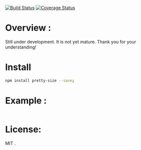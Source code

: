 [![Build Status](https://travis-ci.org/abdennour/pretty-size.svg?branch=master)](https://travis-ci.org/abdennour/pretty-size)
[![Coverage Status](https://coveralls.io/repos/github/abdennour/pretty-size/badge.svg?branch=master)](https://coveralls.io/github/abdennour/pretty-size?branch=master)

# Overview :

Still under development. It is not yet mature. Thank you for your understanding!

# Install

```bash
npm install pretty-size --save;
```

# Example :

```js

```

# License:

MIT .
